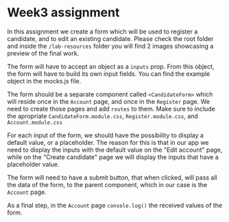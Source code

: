 # Week3 assignment

In this assignment we create a form which will be used to register a candidate, and to edit an existing candidate.
Please check the root folder and inside the `/lab-resources` folder you will find 2 images showcasing a preview of the final work.

The form will have to accept an object as a `inputs` prop. From this object, the form will have to build its own input fields.
You can find the example object in the mocks.js file.

The form should be a separate component called `<CandidateForm>` which will reside once in the `Account` page, and once in the `Register` page. We need to create those pages and add `routes` to them. Make sure to include the apropriate `CandidateForm.module.css`, `Register.module.css`, and `Account.module.css`

For each input of the form, we should have the possibility to display a default value, or a placeholder. The reason for this is that in our app we need to display the inputs with the default value on the "Edit account" page, while on the "Create candidate" page we will display the inputs that have a placeholder value.

The form will need to have a submit button, that when clicked, will pass all the data of the form, to the parent component, which in our case is the `Account` page.

As a final step, in the `Account` page `console.log()` the received values of the form.
